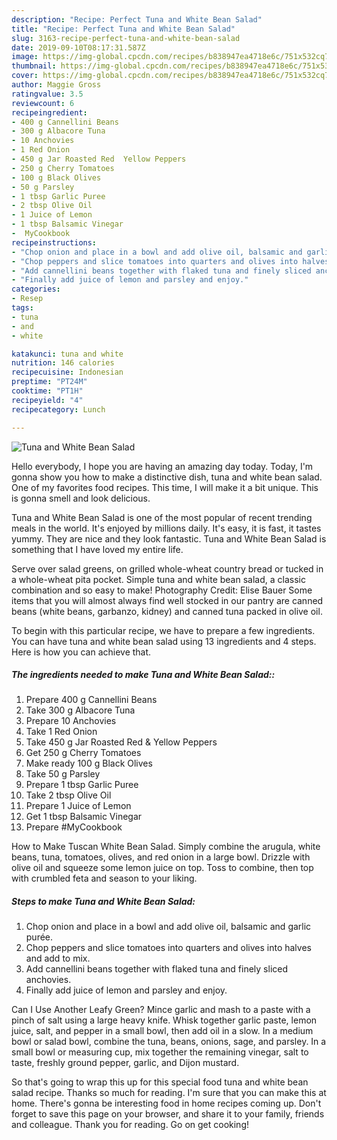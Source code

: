 ```yaml
---
description: "Recipe: Perfect Tuna and White Bean Salad"
title: "Recipe: Perfect Tuna and White Bean Salad"
slug: 3163-recipe-perfect-tuna-and-white-bean-salad
date: 2019-09-10T08:17:31.587Z
image: https://img-global.cpcdn.com/recipes/b838947ea4718e6c/751x532cq70/tuna-and-white-bean-salad-recipe-main-photo.jpg
thumbnail: https://img-global.cpcdn.com/recipes/b838947ea4718e6c/751x532cq70/tuna-and-white-bean-salad-recipe-main-photo.jpg
cover: https://img-global.cpcdn.com/recipes/b838947ea4718e6c/751x532cq70/tuna-and-white-bean-salad-recipe-main-photo.jpg
author: Maggie Gross
ratingvalue: 3.5
reviewcount: 6
recipeingredient:
- 400 g Cannellini Beans
- 300 g Albacore Tuna
- 10 Anchovies
- 1 Red Onion
- 450 g Jar Roasted Red  Yellow Peppers
- 250 g Cherry Tomatoes
- 100 g Black Olives
- 50 g Parsley
- 1 tbsp Garlic Puree
- 2 tbsp Olive Oil
- 1 Juice of Lemon
- 1 tbsp Balsamic Vinegar
-  MyCookbook
recipeinstructions:
- "Chop onion and place in a bowl and add olive oil, balsamic and garlic purée."
- "Chop peppers and slice tomatoes into quarters and olives into halves and add to mix."
- "Add cannellini beans together with flaked tuna and finely sliced anchovies."
- "Finally add juice of lemon and parsley and enjoy."
categories:
- Resep
tags:
- tuna
- and
- white

katakunci: tuna and white
nutrition: 146 calories
recipecuisine: Indonesian
preptime: "PT24M"
cooktime: "PT1H"
recipeyield: "4"
recipecategory: Lunch

---
```



![Tuna and White Bean Salad](https://img-global.cpcdn.com/recipes/b838947ea4718e6c/751x532cq70/tuna-and-white-bean-salad-recipe-main-photo.jpg)

Hello everybody, I hope you are having an amazing day today. Today, I'm gonna show you how to make a distinctive dish, tuna and white bean salad. One of my favorites food recipes. This time, I will make it a bit unique. This is gonna smell and look delicious.

Tuna and White Bean Salad is one of the most popular of recent trending meals in the world. It's enjoyed by millions daily. It's easy, it is fast, it tastes yummy. They are nice and they look fantastic. Tuna and White Bean Salad is something that I have loved my entire life.

Serve over salad greens, on grilled whole-wheat country bread or tucked in a whole-wheat pita pocket. Simple tuna and white bean salad, a classic combination and so easy to make! Photography Credit: Elise Bauer Some items that you will almost always find well stocked in our pantry are canned beans (white beans, garbanzo, kidney) and canned tuna packed in olive oil.


To begin with this particular recipe, we have to prepare a few ingredients. You can have tuna and white bean salad using 13 ingredients and 4 steps. Here is how you can achieve that.

##### The ingredients needed to make Tuna and White Bean Salad::

1. Prepare 400 g Cannellini Beans
1. Take 300 g Albacore Tuna
1. Prepare 10 Anchovies
1. Take 1 Red Onion
1. Take 450 g Jar Roasted Red &amp; Yellow Peppers
1. Get 250 g Cherry Tomatoes
1. Make ready 100 g Black Olives
1. Take 50 g Parsley
1. Prepare 1 tbsp Garlic Puree
1. Take 2 tbsp Olive Oil
1. Prepare 1 Juice of Lemon
1. Get 1 tbsp Balsamic Vinegar
1. Prepare  #MyCookbook


How to Make Tuscan White Bean Salad. Simply combine the arugula, white beans, tuna, tomatoes, olives, and red onion in a large bowl. Drizzle with olive oil and squeeze some lemon juice on top. Toss to combine, then top with crumbled feta and season to your liking. 

##### Steps to make Tuna and White Bean Salad:

1. Chop onion and place in a bowl and add olive oil, balsamic and garlic purée.
1. Chop peppers and slice tomatoes into quarters and olives into halves and add to mix.
1. Add cannellini beans together with flaked tuna and finely sliced anchovies.
1. Finally add juice of lemon and parsley and enjoy.


Can I Use Another Leafy Green? Mince garlic and mash to a paste with a pinch of salt using a large heavy knife. Whisk together garlic paste, lemon juice, salt, and pepper in a small bowl, then add oil in a slow. In a medium bowl or salad bowl, combine the tuna, beans, onions, sage, and parsley. In a small bowl or measuring cup, mix together the remaining vinegar, salt to taste, freshly ground pepper, garlic, and Dijon mustard. 

So that's going to wrap this up for this special food tuna and white bean salad recipe. Thanks so much for reading. I'm sure that you can make this at home. There's gonna be interesting food in home recipes coming up. Don't forget to save this page on your browser, and share it to your family, friends and colleague. Thank you for reading. Go on get cooking!
